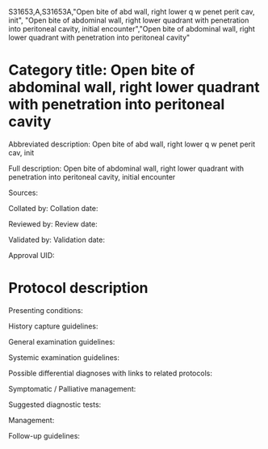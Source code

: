 S31653,A,S31653A,"Open bite of abd wall, right lower q w penet perit cav, init", "Open bite of abdominal wall, right lower quadrant with penetration into peritoneal cavity, initial encounter","Open bite of abdominal wall, right lower quadrant with penetration into peritoneal cavity"
# Category title: Open bite of abdominal wall, right lower quadrant with penetration into peritoneal cavity

Abbreviated description: Open bite of abd wall, right lower q w penet perit cav, init

Full description: Open bite of abdominal wall, right lower quadrant with penetration into peritoneal cavity, initial encounter

Sources:

Collated by:
Collation date:

Reviewed by:
Review date:

Validated by:
Validation date:

Approval UID:

# Protocol description

Presenting conditions:

History capture guidelines:

General examination guidelines:

Systemic examination guidelines:

Possible differential diagnoses with links to related protocols:

Symptomatic / Palliative management:

Suggested diagnostic tests:

Management:

Follow-up guidelines:
